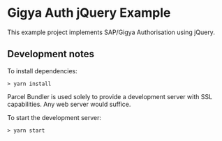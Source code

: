 # Gigya Auth jQuery Example

This example project implements SAP/Gigya Authorisation using jQuery.

## Development notes
To install dependencies:

``> yarn install``

Parcel Bundler is used solely to provide a development server with SSL capabilities. Any web server would suffice.

To start the development server:

``> yarn start``
